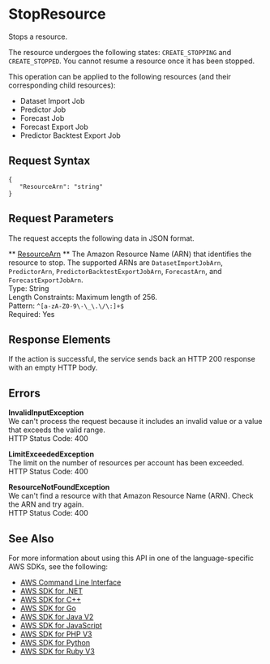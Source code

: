 # StopResource<a name="API_StopResource"></a>

Stops a resource\.

The resource undergoes the following states: `CREATE_STOPPING` and `CREATE_STOPPED`\. You cannot resume a resource once it has been stopped\.

This operation can be applied to the following resources \(and their corresponding child resources\):
+ Dataset Import Job
+ Predictor Job
+ Forecast Job
+ Forecast Export Job
+ Predictor Backtest Export Job

## Request Syntax<a name="API_StopResource_RequestSyntax"></a>

```
{
   "ResourceArn": "string"
}
```

## Request Parameters<a name="API_StopResource_RequestParameters"></a>

The request accepts the following data in JSON format\.

 ** [ResourceArn](#API_StopResource_RequestSyntax) **   <a name="forecast-StopResource-request-ResourceArn"></a>
The Amazon Resource Name \(ARN\) that identifies the resource to stop\. The supported ARNs are `DatasetImportJobArn`, `PredictorArn`, `PredictorBacktestExportJobArn`, `ForecastArn`, and `ForecastExportJobArn`\.   
Type: String  
Length Constraints: Maximum length of 256\.  
Pattern: `^[a-zA-Z0-9\-\_\.\/\:]+$`   
Required: Yes

## Response Elements<a name="API_StopResource_ResponseElements"></a>

If the action is successful, the service sends back an HTTP 200 response with an empty HTTP body\.

## Errors<a name="API_StopResource_Errors"></a>

 **InvalidInputException**   
We can't process the request because it includes an invalid value or a value that exceeds the valid range\.  
HTTP Status Code: 400

 **LimitExceededException**   
The limit on the number of resources per account has been exceeded\.  
HTTP Status Code: 400

 **ResourceNotFoundException**   
We can't find a resource with that Amazon Resource Name \(ARN\)\. Check the ARN and try again\.  
HTTP Status Code: 400

## See Also<a name="API_StopResource_SeeAlso"></a>

For more information about using this API in one of the language\-specific AWS SDKs, see the following:
+  [AWS Command Line Interface](https://docs.aws.amazon.com/goto/aws-cli/forecast-2018-06-26/StopResource) 
+  [AWS SDK for \.NET](https://docs.aws.amazon.com/goto/DotNetSDKV3/forecast-2018-06-26/StopResource) 
+  [AWS SDK for C\+\+](https://docs.aws.amazon.com/goto/SdkForCpp/forecast-2018-06-26/StopResource) 
+  [AWS SDK for Go](https://docs.aws.amazon.com/goto/SdkForGoV1/forecast-2018-06-26/StopResource) 
+  [AWS SDK for Java V2](https://docs.aws.amazon.com/goto/SdkForJavaV2/forecast-2018-06-26/StopResource) 
+  [AWS SDK for JavaScript](https://docs.aws.amazon.com/goto/AWSJavaScriptSDK/forecast-2018-06-26/StopResource) 
+  [AWS SDK for PHP V3](https://docs.aws.amazon.com/goto/SdkForPHPV3/forecast-2018-06-26/StopResource) 
+  [AWS SDK for Python](https://docs.aws.amazon.com/goto/boto3/forecast-2018-06-26/StopResource) 
+  [AWS SDK for Ruby V3](https://docs.aws.amazon.com/goto/SdkForRubyV3/forecast-2018-06-26/StopResource) 